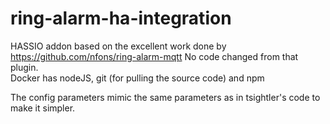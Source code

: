 # ring-alarm-ha-integration
HASSIO addon based on the excellent work done by https://github.com/nfons/ring-alarm-mqtt
No code changed from that plugin.  <br /> 
Docker has nodeJS, git (for pulling the source code) and npm <br /> 

The config parameters mimic the same parameters as in tsightler's code to make it simpler.
